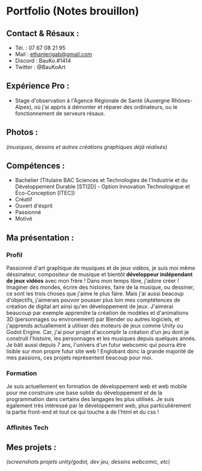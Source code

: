 # Portfolio (Notes brouillon)

## Contact & Résaux :
- Tél. : 07 67 08 21 95
- Mail : ethanlerigab@gmail.com
- Discord : BauKo.#1414
- Twitter : @BauKoArt

## Expérience Pro :
- Stage d'observation à l'Agence Régionale de Santé (Auvergne Rhônes-Alpes), où j'ai appris à démonter et réparer des ordinateurs, ou le fonctionnement de serveurs résaux.

## Photos :
*(musiques, dessins et autres créations graphiques déjà réalisés)*

## Compétences :
- Bachelier (Titulaire BAC Sciences et Technologies de l'Industrie et du Développement Durable [STI2D] - Option Innovation Technologique et Éco-Conception [ITEC])
- Créatif
- Ouvert d'ésprit
- Passionné 
- Motivé

## Ma présentation :

### Profil
Passionné d'art graphique de musiques et de jeux vidéos, je suis moi même déssinateur, compositeur de musique et bientôt **développeur indépendant de jeux vidéos** avec mon frère !
Dans mon temps libre, j'adore créer ! Imaginer des mondes, écrire des histoires, faire de la musique, ou dessiner, ce sont les trois choses que j'aime le plus faire. Mais j'ai aussi beacoup d'objectifs, j'aimerais pouvoir pousser plus loin mes comptétences de création de digital art ainsi qu'en développement de jeux. J'aimerai beaucoup par exemple apprendre la création de modèles et d'animations 3D (personnages ou environement) par Blender ou autres logiciels, et j'apprends actuallement à utiliser des moteurs de jeux comme Unity ou Godot Engine.
Car, j'ai pour projet d'accomplir la création d'un jeu dont je construit l'histoire, les personnages et les musiques depuis quelques annés. Je bâti aussi depuis 7 ans, l'univers d'un futur webcomic qui pourra être lisible sur mon propre futur site web ! 
Englobant donc la grande majorité de mes passions, ces projets représentent beacoup pour moi.

### Formation
Je suis actuellement en formation de développement web et web mobile pour me construire une base solide du développement et de la programmation dans certains des langages les plus utilisés. Je suis également très intéressé par le développement web, plus particulièrement la partie front-end et tout ce qui touche à de l'html et du css ! 


### Affinités Tech


## Mes projets :
*(screenshots projets unity/godot, dev jeu, dessins webcomic, etc)*
